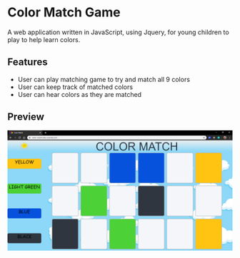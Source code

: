 # Color Match Game

A web application written in JavaScript, using Jquery, for young children to play to help learn colors.

## Features

- User can play matching game to try and match all 9 colors
- User can keep track of matched colors
- User can hear colors as they are matched

## Preview

![SGT React](/assets/images/colorMatch_preview.png)

